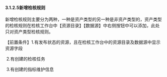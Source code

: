 #### 3.1.2.5新增检核规则

​        新增检核规则主要分为两种，一种是资产类型的另一种是非资产类型的，资产类型的检核规则在检核工作台中【资源目录】【数据源】中右侧按钮中可以添加，此处只对资产类型检核规则。

​      【前置条件】1.有发布状态的资源，且在检核工作台中的资源目录及数据源中显示资源字段

​                             2.有创建的检核任务

​                             3.有创建的指标维护信息

